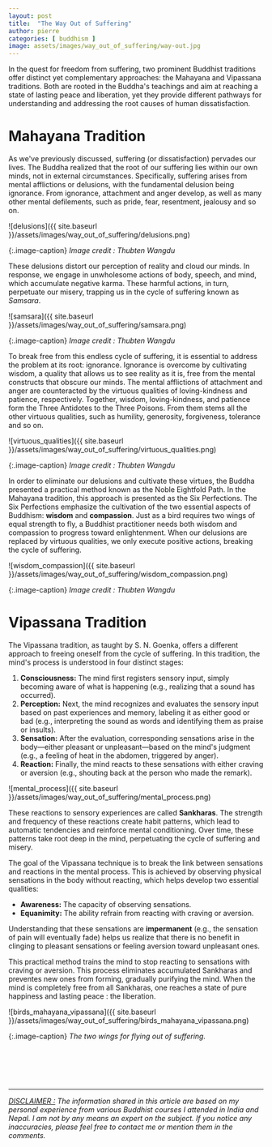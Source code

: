 ```yaml
---
layout: post
title:  "The Way Out of Suffering"
author: pierre
categories: [ buddhism ]
image: assets/images/way_out_of_suffering/way-out.jpg
---
```


In the quest for freedom from suffering, two prominent Buddhist traditions offer distinct yet complementary approaches: the Mahayana and Vipassana traditions. Both are rooted in the Buddha's teachings and aim at reaching a state of lasting peace and liberation, yet they provide different pathways for understanding and addressing the root causes of human dissatisfaction.

# Mahayana Tradition

As we've previously discussed, suffering (or dissatisfaction) pervades our lives. The Buddha realized that the root of our suffering lies within our own minds, not in external circumstances. Specifically, suffering arises from mental afflictions or delusions, with the fundamental delusion being ignorance. From ignorance, attachment and anger develop, as well as many other mental defilements, such as pride, fear, resentment, jealousy and so on.

![delusions]({{ site.baseurl }}/assets/images/way_out_of_suffering/delusions.png)

{:.image-caption}
*Image credit : Thubten Wangdu*

These delusions distort our perception of reality and cloud our minds. In response, we engage in unwholesome actions of body, speech, and mind, which accumulate negative karma. These harmful actions, in turn, perpetuate our misery, trapping us in the cycle of suffering known as *Samsara*.

![samsara]({{ site.baseurl }}/assets/images/way_out_of_suffering/samsara.png)

{:.image-caption}
*Image credit : Thubten Wangdu*

To break free from this endless cycle of suffering, it is essential to address the problem at its root: ignorance. Ignorance is overcome by cultivating wisdom, a quality that allows us to see reality as it is, free from the mental constructs that obscure our minds. The mental afflictions of attachment and anger are counteracted by the virtuous qualities of loving-kindness and patience, respectively. Together, wisdom, loving-kindness, and patience form the Three Antidotes to the Three Poisons. From them stems all the other virtuous qualities, such as humility, generosity, forgiveness, tolerance and so on.

![virtuous_qualities]({{ site.baseurl }}/assets/images/way_out_of_suffering/virtuous_qualities.png)

{:.image-caption}
*Image credit : Thubten Wangdu*

In order to eliminate our delusions and cultivate these virtues, the Buddha presented a practical method known as the Noble Eightfold Path. In the Mahayana tradition, this approach is presented as the Six Perfections. The Six Perfections emphasize the cultivation of the two essential aspects of Buddhism: **wisdom** and **compassion**. Just as a bird requires two wings of equal strength to fly, a Buddhist practitioner needs both wisdom and compassion to progress toward enlightenment. When our delusions are replaced by virtuous qualities, we only execute positive actions, breaking the cycle of suffering.

![wisdom_compassion]({{ site.baseurl }}/assets/images/way_out_of_suffering/wisdom_compassion.png)

{:.image-caption}
*Image credit : Thubten Wangdu*

# Vipassana Tradition

The Vipassana tradition, as taught by S. N. Goenka, offers a different approach to freeing oneself from the cycle of suffering. In this tradition, the mind's process is understood in four distinct stages:

1. **Consciousness:** The mind first registers sensory input, simply becoming aware of what is happening (e.g., realizing that a sound has occurred).
2. **Perception:** Next, the mind recognizes and evaluates the sensory input based on past experiences and memory, labeling it as either good or bad (e.g., interpreting the sound as words and identifying them as praise or insults).
3. **Sensation:** After the evaluation, corresponding sensations arise in the body—either pleasant or unpleasant—based on the mind's judgment (e.g., a feeling of heat in the abdomen, triggered by anger).
4. **Reaction:** Finally, the mind reacts to these sensations with either craving or aversion (e.g., shouting back at the person who made the remark).

![mental_process]({{ site.baseurl }}/assets/images/way_out_of_suffering/mental_process.png)

These reactions to sensory experiences are called **Sankharas**. The strength and frequency of these reactions create habit patterns, which lead to automatic tendencies and reinforce mental conditioning. Over time, these patterns take root deep in the mind, perpetuating the cycle of suffering and misery.

The goal of the Vipassana technique is to break the link between sensations and reactions in the mental process. This is achieved by observing physical sensations in the body without reacting, which helps develop two essential qualities:

- **Awareness:** The capacity of observing sensations.
- **Equanimity:** The ability refrain from reacting with craving or aversion.

Understanding that these sensations are **impermanent** (e.g., the sensation of pain will eventually fade) helps us realize that there is no benefit in clinging to pleasant sensations or feeling aversion toward unpleasant ones.

This practical method trains the mind to stop reacting to sensations with craving or aversion. This process eliminates accumulated Sankharas and preventes new ones from forming, gradually purifying the mind. When the mind is completely free from all Sankharas, one reaches a state of pure happiness and lasting peace : the liberation.

![birds_mahayana_vipassana]({{ site.baseurl }}/assets/images/way_out_of_suffering/birds_mahayana_vipassana.png)

{:.image-caption}
*The two wings for flying out of suffering.*

<br/><br/><br/><br/>

---

*<ins>DISCLAIMER :</ins> The information shared in this article are based on my personal experience from various Buddhist courses I attended in India and Nepal. I am not by any means an expert on the subject. If you notice any inaccuracies, please feel free to contact me or mention them in the comments.*